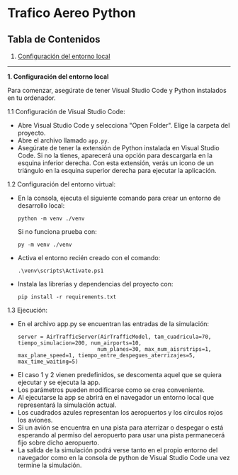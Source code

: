 # Trafico Aereo Python
## Tabla de Contenidos
1. [Configuración del entorno local](#configuracion-entorno-local)

------------------------------------------------------------------------------------------------------------------------------------

<a name="configuracion-entorno-local"></a>
**1. Configuración del entorno local**

Para comenzar, asegúrate de tener Visual Studio Code y Python instalados en tu ordenador.

1.1 Configuración de Visual Studio Code:
   - Abre Visual Studio Code y selecciona "Open Folder". Elige la carpeta del proyecto.
   - Abre el archivo llamado `app.py`.
   - Asegúrate de tener la extensión de Python instalada en Visual Studio Code. Si no la tienes, aparecerá una opción para descargarla en la esquina inferior derecha. Con esta extensión, verás un icono de un triángulo en la esquina superior derecha para ejecutar la aplicación.

1.2 Configuración del entorno virtual:

   - En la consola, ejecuta el siguiente comando para crear un entorno de desarrollo local:
     ```
     python -m venv ./venv
     ```
     Si no funciona prueba con:
     ```
     py -m venv ./venv
     ```
   - Activa el entorno recién creado con el comando:
     ```
     .\venv\scripts\Activate.ps1
     ```
   - Instala las librerías y dependencias del proyecto con: 
     ```
     pip install -r requirements.txt
     ```

1.3 Ejecución:

   - En el archivo app.py se encuentran las entradas de la simulación:
     ```
     server = AirTrafficServer(AirTrafficModel, tam_cuadricula=70, tiempo_simulacion=200, num_airports=10, 
                              num_planes=30, max_num_aisrstrips=1, max_plane_speed=1, tiempo_entre_despegues_aterrizajes=5, max_time_waiting=5)
     ```
   - El caso 1 y 2 vienen predefinidos, se descomenta aquel que se quiera ejecutar y se ejecuta la app.
   - Los parámetros pueden modificarse como se crea conveniente.
   - Al ejecutarse la app se abrirá en el navegador un entorno local que representará la simulación actual.
   - Los cuadrados azules representan los aeropuertos y los círculos rojos los aviones.
   - Si un avión se encuentra en una pista para aterrizar o despegar o está esperando al permiso del aeropuerto para usar una pista permanecerá fijo sobre dicho aeropuerto.
   - La salida de la simulación podrá verse tanto en el propio entorno del navegador como en la consola de python de Visual Studio Code una vez termine la simulación.
